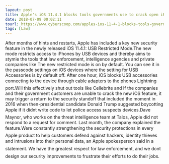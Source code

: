 ```yaml
---
layout: post
title: Apple's iOS 11.4.1 blocks tools governments use to crack open iPhones
date: 2018-07-09 00:02:11
tourl: https://www.cyberscoop.com/apples-ios-11-4-1-blocks-tools-governments-use-crack-open-iphones/?category_news=technology
tags: [Law]
---
```

After months of hints and restarts, Apple has included a key new security feature in the newly released iOS 11.4.1: USB Restricted Mode.The new mode restricts access to iPhones by USB devices and thereby aims to stymie the tools that law enforcement, intelligence agencies and private companies like The new restricted mode is on by default. You can see it in the passcode settings on iOS devices where the setting for USB Accessories is by default off. After one hour, iOS blocks USB accessories connecting to the device through cable adapters to the phones Lightning port.Will this effectively shut out tools like Cellebrite and If the companies and their government customers are unable to crack the new iOS feature, it may trigger a return to the security standoff that included the moment in 2016 when then-presidential candidate Donald Trump suggested boycotting Apple if it didnt write code to let police access suspects devices.Dave Maynor, who works on the threat intelligence team at Talos, Apple did not respond to a request for comment. Last month, the company explained the feature.Were constantly strengthening the security protections in every Apple product to help customers defend against hackers, identity thieves and intrusions into their personal data, an Apple spokesperson said in a statement. We have the greatest respect for law enforcement, and we dont design our security improvements to frustrate their efforts to do their jobs.